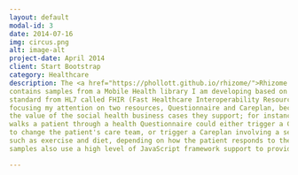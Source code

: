 ```yaml
---
layout: default
modal-id: 3
date: 2014-07-16
img: circus.png
alt: image-alt
project-date: April 2014
client: Start Bootstrap
category: Healthcare
description: The <a href="https://phollott.github.io/rhizome/">Rhizome GitHub repository</a> 
contains samples from a Mobile Health library I am developing based on an emerging information
standard from HL7 called FHIR (Fast Healthcare Interoperability Resources). In particular, I am
focusing my attention on two resources, Questionnaire and Careplan, because I believe strongly in
the value of the social health business cases they support; for instance, a mobile application that
walks a patient through a health Questionnaire could either trigger a Careplan involving a request 
to change the patient's care team, or trigger a Careplan involving a series of preventive measures, 
such as exercise and diet, depending on how the patient responds to the Questionnaire. These code 
samples also use a high level of JavaScript framework support to provide a superior user experience.

---
```

